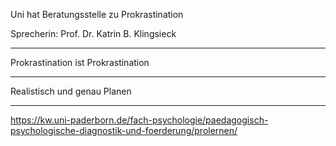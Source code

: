 Uni hat Beratungsstelle zu Prokrastination

Sprecherin: 
Prof. Dr. Katrin B. Klingsieck

---

Prokrastination ist Prokrastination

---

Realistisch und genau Planen

---

https://kw.uni-paderborn.de/fach-psychologie/paedagogisch-psychologische-diagnostik-und-foerderung/prolernen/